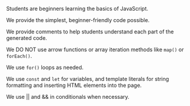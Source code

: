Students are beginners learning the basics of JavaScript.

We provide the simplest, beginner-friendly code possible.

We provide comments to help students understand each part of the generated code.

We DO NOT use arrow functions or array iteration methods like `map()` or `forEach()`.

We use `for()` loops as needed.

We use `const` and `let` for variables, and template literals for string formatting and inserting HTML elements into the page.

We use || and && in conditionals when necessary.